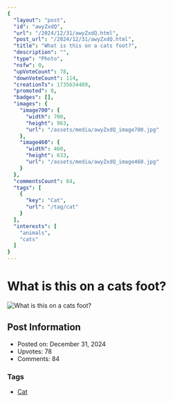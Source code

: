 ```yaml
---
{
  "layout": "post",
  "id": "awyZxdQ",
  "url": "/2024/12/31/awyZxdQ.html",
  "post_url": "/2024/12/31/awyZxdQ.html",
  "title": "What is this on a cats foot?",
  "description": "",
  "type": "Photo",
  "nsfw": 0,
  "upVoteCount": 78,
  "downVoteCount": 114,
  "creationTs": 1735634489,
  "promoted": 0,
  "badges": [],
  "images": {
    "image700": {
      "width": 700,
      "height": 963,
      "url": "/assets/media/awyZxdQ_image700.jpg"
    },
    "image460": {
      "width": 460,
      "height": 633,
      "url": "/assets/media/awyZxdQ_image460.jpg"
    }
  },
  "commentsCount": 84,
  "tags": [
    {
      "key": "Cat",
      "url": "/tag/cat"
    }
  ],
  "interests": [
    "animals",
    "cats"
  ]
}
---
```


# What is this on a cats foot?

![What is this on a cats foot?](/assets/media/awyZxdQ_image700.jpg)

## Post Information

- Posted on: December 31, 2024
- Upvotes: 78
- Comments: 84

### Tags

- [Cat](/tag/Cat)
